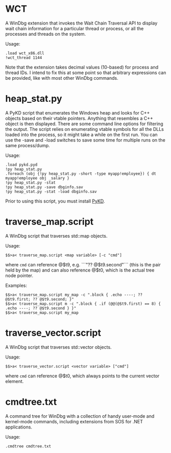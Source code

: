 WCT
===

A WinDbg extension that invokes the Wait Chain Traversal API to display wait chain information for a particular thread or process, or all the processes and threads on the system.

Usage:

```
.load wct_x86.dll
!wct_thread 1144
```

Note that the extension takes decimal values (10-based) for process and thread IDs. I intend to fix this at some point so that arbitrary expressions can be provided, like with most other WinDbg commands.

heap_stat.py
============

A PyKD script that enumerates the Windows heap and looks for C++ objects based on their vtable pointers. Anything that resembles a C++ object is then displayed. There are some command line options for filtering the output. The script relies on enumerating vtable symbols for all the DLLs loaded into the process, so it might take a while on the first run. You can use the -save and -load switches to save some time for multiple runs on the same process/dump.

Usage:

```
.load pykd.pyd
!py heap_stat.py
.foreach (obj {!py heap_stat.py -short -type myapp!employee}) { dt myapp!employee obj _salary }
!py heap_stat.py -stat
!py heap_stat.py -save dbginfo.sav
!py heap_stat.py -stat -load dbginfo.sav
```

Prior to using this script, you must install [PyKD](http://pykd.codeplex.com/).

traverse_map.script
===================

A WinDbg script that traverses std::map objects.

Usage:

```$$>a< traverse_map.script <map variable> [-c "cmd"]```

where ```cmd``` can reference @$t9, e.g. ```"?? @$t9.second"``` (this is the pair held by the map) and can also reference @$t0, which is the actual tree node pointer.

Examples:

```
$$>a< traverse_map.script my_map -c ".block { .echo ----; ?? @$t9.first; ?? @$t9.second; }"
$$>a< traverse_map.script m -c ".block { .if (@@(@$t9.first) == 8) { .echo ----; ?? @$t9.second } }"
$$>a< traverse_map.script my_map
```

traverse_vector.script
======================

A WinDbg script that traverses std::vector objects.

Usage:

```$$>a< traverse_vector.script <vector variable> ["cmd"]```

where ```cmd``` can reference @$t0, which always points to the current vector element.

cmdtree.txt
===========

A command tree for WinDbg with a collection of handy user-mode and kernel-mode commands, including extensions from SOS for .NET applications.

Usage:

```.cmdtree cmdtree.txt```
